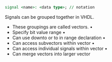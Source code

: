 ``` vhdl
signal <name>: <data type>; // notation
```

Signals can be grouped together in VHDL.  
- These groupings are called vectors. •
-  Specify bit value range •
-  Can use downto or to in range declaration •
-  Can access subvectors within vector •
-  Can access individual signals within vector •
-  Can merge vectors into larger vector

